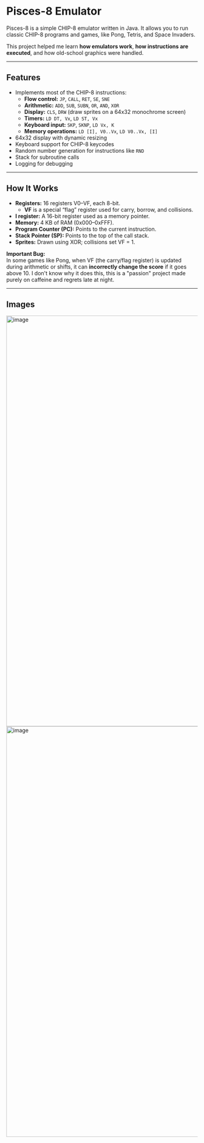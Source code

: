 # Pisces-8 Emulator

Pisces-8 is a simple CHIP-8 emulator written in Java. It allows you to run classic CHIP-8 programs and games, like Pong, Tetris, and Space Invaders.  

This project helped me learn **how emulators work**, **how instructions are executed**, and how old-school graphics were handled.

---

## Features

- Implements most of the CHIP-8 instructions:
  - **Flow control:** `JP`, `CALL`, `RET`, `SE`, `SNE`  
  - **Arithmetic:** `ADD`, `SUB`, `SUBN`, `OR`, `AND`, `XOR`  
  - **Display:** `CLS`, `DRW` (draw sprites on a 64x32 monochrome screen)  
  - **Timers:** `LD DT, Vx`, `LD ST, Vx`  
  - **Keyboard input:** `SKP`, `SKNP`, `LD Vx, K`  
  - **Memory operations:** `LD [I], V0..Vx`, `LD V0..Vx, [I]`  
- 64x32 display with dynamic resizing  
- Keyboard support for CHIP-8 keycodes  
- Random number generation for instructions like `RND`  
- Stack for subroutine calls  
- Logging for debugging  

---

## How It Works

- **Registers:** 16 registers V0–VF, each 8-bit.  
  - **VF** is a special “flag” register used for carry, borrow, and collisions.  
- **I register:** A 16-bit register used as a memory pointer.  
- **Memory:** 4 KB of RAM (0x000–0xFFF).  
- **Program Counter (PC):** Points to the current instruction.  
- **Stack Pointer (SP):** Points to the top of the call stack.  
- **Sprites:** Drawn using XOR; collisions set VF = 1.  

**Important Bug:**  
In some games like Pong, when VF (the carry/flag register) is updated during arithmetic or shifts, it can **incorrectly change the score** if it goes above 10. I don't know why it does this, this is a "passion" project made purely on caffeine and regrets late at night.

---

## Images 
<img width="1919" height="1079" alt="image" src="https://github.com/user-attachments/assets/78c9d8a3-224a-4365-9400-5698e273fe90" />
<img width="1919" height="1079" alt="image" src="https://github.com/user-attachments/assets/99c70d91-250c-4e2f-bc02-0fe7178a0e8a" />

